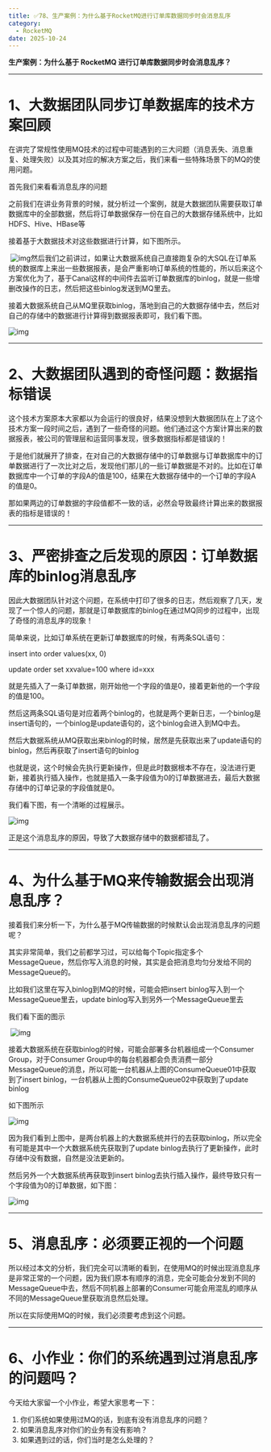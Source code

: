 ```yaml
---
title: ✅78、生产案例：为什么基于RocketMQ进行订单库数据同步时会消息乱序
category:
  - RocketMQ
date: 2025-10-24
---
```



**生产案例：为什么基于 RocketMQ 进行订单库数据同步时会消息乱序？**

---

# 1、大数据团队同步订单数据库的技术方案回顾

在讲完了常规性使用MQ技术的过程中可能遇到的三大问题（消息丢失、消息重复、处理失败）以及其对应的解决方案之后，我们来看一些特殊场景下的MQ的使用问题。

首先我们来看看消息乱序的问题

之前我们在讲业务背景的时候，就分析过一个案例，就是大数据团队需要获取订单数据库中的全部数据，然后将订单数据保存一份在自己的大数据存储系统中，比如HDFS、Hive、HBase等

接着基于大数据技术对这些数据进行计算，如下图所示。

​      ![img](https://studyimages.oss-cn-beijing.aliyuncs.com/img/RocketMQ/202309/202309211346170.png)然后我们之前讲过，如果让大数据系统自己直接跑复杂的大SQL在订单系统的数据库上来出一些数据报表，是会严重影响订单系统的性能的，所以后来这个方案优化为了，基于Canal这样的中间件去监听订单数据库的binlog，就是一些增删改操作的日志，然后把这些binlog发送到MQ里去。

接着大数据系统自己从MQ里获取binlog，落地到自己的大数据存储中去，然后对自己的存储中的数据进行计算得到数据报表即可，我们看下图。

   ![img](https://studyimages.oss-cn-beijing.aliyuncs.com/img/RocketMQ/202309/202309211346655.png)

---

# 2、大数据团队遇到的奇怪问题：数据指标错误

这个技术方案原本大家都以为会运行的很良好，结果没想到大数据团队在上了这个技术方案一段时间之后，遇到了一些奇怪的问题。他们通过这个方案计算出来的数据报表，被公司的管理层和运营同事发现，很多数据指标都是错误的！

于是他们就展开了排查，在对自己的大数据存储中的订单数据与订单数据库中的订单数据进行了一次比对之后，发现他们那儿的一些订单数据是不对的。比如在订单数据库中一个订单的字段A的值是100，结果在大数据存储中的一个订单的字段A的值是0。

那如果两边的订单数据的字段值都不一致的话，必然会导致最终计算出来的数据报表的指标是错误的！

---

# 3、严密排查之后发现的原因：订单数据库的binlog消息乱序

因此大数据团队针对这个问题，在系统中打印了很多的日志，然后观察了几天，发现了一个惊人的问题，那就是订单数据库的binlog在通过MQ同步的过程中，出现了奇怪的消息乱序的现象！

简单来说，比如订单系统在更新订单数据库的时候，有两条SQL语句：

insert into order values(xx, 0)

update order set xxvalue=100 where id=xxx

就是先插入了一条订单数据，刚开始他一个字段的值是0，接着更新他的一个字段的值是100。

然后这两条SQL语句是对应着两个binlog的，也就是两个更新日志，一个binlog是insert语句的，一个binlog是update语句的，这个binlog会进入到MQ中去。

然后大数据系统从MQ获取出来binlog的时候，居然是先获取出来了update语句的binlog，然后再获取了insert语句的binlog

也就是说，这个时候会先执行更新操作，但是此时数据根本不存在，没法进行更新，接着执行插入操作，也就是插入一条字段值为0的订单数据进去，最后大数据存储中的订单记录的字段值就是0。

我们看下图，有一个清晰的过程展示。

![img](http://wechatapppro-1252524126.cdn.xiaoeknow.com/image/ueditor/54505900_1578535997.cn/txdocpic/0/7599fd7316fa2d58edf677191995d871/0?imageView2/2/q/80%7CimageMogr2/ignore-error/1)       

正是这个消息乱序的原因，导致了大数据存储中的数据都错乱了。

---

# 4、为什么基于MQ来传输数据会出现消息乱序？

接着我们来分析一下，为什么基于MQ传输数据的时候默认会出现消息乱序的问题呢？

其实非常简单，我们之前都学习过，可以给每个Topic指定多个MessageQueue，然后你写入消息的时候，其实是会把消息均匀分发给不同的MessageQueue的。

比如我们这里在写入binlog到MQ的时候，可能会把insert binlog写入到一个MessageQueue里去，update binlog写入到另外一个MessageQueue里去

我们看下面的图示

​     ![img](https://studyimages.oss-cn-beijing.aliyuncs.com/img/RocketMQ/202309/202309211416465.png)

接着大数据系统在获取binlog的时候，可能会部署多台机器组成一个Consumer Group，对于Consumer Group中的每台机器都会负责消费一部分MessageQueue的消息，所以可能一台机器从上图的ConsumeQueue01中获取到了insert binlog，一台机器从上图的ConsumeQueue02中获取到了update binlog

如下图所示

![img](http://wechatapppro-1252524126.cdn.xiaoeknow.com/image/ueditor/19643700_1578535998.cn/txdocpic/0/794160f52a8a3e91b5a9eef15935b231/0?imageView2/2/q/80%7CimageMogr2/ignore-error/1)       

因为我们看到上图中，是两台机器上的大数据系统并行的去获取binlog，所以完全有可能是其中一个大数据系统先获取到了update binlog去执行了更新操作，此时存储中没有数据，自然是没法更新的。

然后另外一个大数据系统再获取到insert binlog去执行插入操作，最终导致只有一个字段值为0的订单数据，如下图：

![img](http://wechatapppro-1252524126.cdn.xiaoeknow.com/image/ueditor/57968400_1578535998.cn/txdocpic/0/b6d480a2a4bc297780e828e2d579fa9b/0?imageView2/2/q/80%7CimageMogr2/ignore-error/1)

---

# 5、消息乱序：必须要正视的一个问题

所以经过本文的分析，我们完全可以清晰的看到，在使用MQ的时候出现消息乱序是非常正常的一个问题，因为我们原本有顺序的消息，完全可能会分发到不同的MessageQueue中去，然后不同机器上部署的Consumer可能会用混乱的顺序从不同的MessageQueue里获取消息然后处理。

所以在实际使用MQ的时候，我们必须要考虑到这个问题。

---

# 6、小作业：你们的系统遇到过消息乱序的问题吗？

今天给大家留一个小作业，希望大家思考一下：

1. 你们系统如果使用过MQ的话，到底有没有消息乱序的问题？
2. 如果消息乱序对你们的业务有没有影响？
3. 如果遇到过的话，你们当时是怎么处理的？